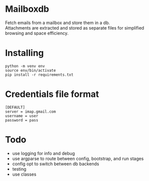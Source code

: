 # Mailboxdb

Fetch emails from a mailbox and store them in a db.  
Attachments are extracted and stored as separate files for simplified browsing and space efficiency.


# Installing

    python -m venv env
    source env/bin/activate
    pip install -r requirements.txt


# Credentials file format

    [DEFAULT]
    server = imap.gmail.com
    username = user
    password = pass

# Todo

- use logging for info and debug
- use argparse to route between config, bootstrap, and run stages
- config opt to switch between db backends
- testing
- use classes
